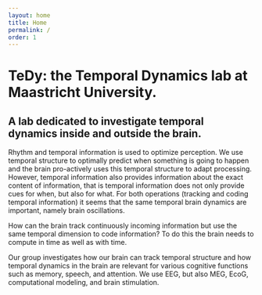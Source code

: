 ```yaml
---
layout: home
title: Home
permalink: /
order: 1
---
```

<!--- img src="{{ site.baseurl }}assets/images/pic_SO.jpg" title="Sanne ten Oever" alt="Sanne ten Oever" width="200" align=left style="padding-right:10pt; padding-bottom:10pt"/ --->

# TeDy: the Temporal Dynamics lab at Maastricht University.
## A lab dedicated to investigate temporal dynamics inside and outside the brain.

Rhythm and temporal information is used to optimize perception. We use temporal structure to optimally predict when something is going to happen and the brain pro-actively uses this temporal structure to adapt processing. However, temporal information also provides information about the exact content of information, that is temporal information does not only provide cues for when, but also for what. For both operations (tracking and coding temporal information) it seems that the same temporal brain dynamics are important, namely brain oscillations.

How can the brain track continuously incoming information but use the same temporal dimension to code information? To do this the brain needs to compute in time as well as  with time.

Our group investigates how our brain can track temporal structure and how temporal dynamics in the brain are relevant for various cognitive functions such as memory, speech, and attention. We use EEG, but also MEG, EcoG, computational modeling, and brain stimulation.
<br><br>



